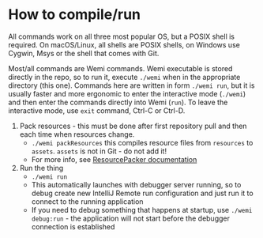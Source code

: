 # How to compile/run
All commands work on all three most popular OS, but a POSIX shell is required.
On macOS/Linux, all shells are POSIX shells, on Windows use Cygwin, Msys or the shell that comes with Git.

Most/all commands are Wemi commands. Wemi executable is stored directly in the repo, so to run it,
execute `./wemi` when in the appropriate directory (this one). Commands here are written in form `./wemi run`,
but it is usually faster and more ergonomic to  enter the interactive mode (`./wemi`) and then enter the commands
directly into Wemi (`run`). To leave the interactive mode, use `exit` command, Ctrl-C or Ctrl-D.

1. Pack resources - this must be done after first repository pull and then each time when resources change.
    - `./wemi packResources` this compiles resource files from `resources` to `assets`. `assets` is not in Git - do not add it!
    - For more info, see [ResourcePacker documentation](https://github.com/Darkyenus/ResourcePacker)
2. Run the thing
    - `./wemi run`
    - This automatically launches with debugger server running, so to debug create new IntelliJ Remote run configuration and just run it to connect to the running application
    - If you need to debug something that happens at startup, use `./wemi debug:run` - the application will not start before the debugger connection is established
